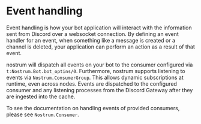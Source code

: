 # Event handling

Event handling is how your bot application will interact with the information
sent from Discord over a websocket connection. By defining an event handler for
an event, when something like a message is created or a channel is deleted, your
application can perform an action as a result of that event.

nostrum will dispatch all events on your bot to the consumer configured via
`t:Nostrum.Bot.bot_optins/0`. Furthermore, nostrum supports listening to events
via `Nostrum.ConsumerGroup`.  This allows dynamic subscriptions at runtime, even
across nodes. Events are dispatched to the configured consumer and any listening
processes from the Discord Gateway after they are ingested into the cache.

To see the documentation on handling events of provided consumers, please see
`Nostrum.Consumer`.


<!-- vim: set textwidth=80 sw=2 ts=2: -->
